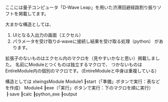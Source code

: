 ここには量子コンピュータ「D-Wave Leap」を用いた渋滞回避経路割り振りソフトを掲載してます。

大まかな構造としては、
  1. UIとなる入出力の画面（エクセル）
  2. パラメータを受け取りd-waveに接続し結果を受け取る処理（python）
があります。

拡張子のないものはエクセル内のマクロを（見やすいかなと思い）掲載しました。
名前にModuleとつくものは独立するマクロで、
つかないものはEntireModule内の個別のマクロです。（EntireModuleと中身は重複している）

構造としては
xlwingsModule
Module1
┠start（「準備」ボタンで実行：表などを作成）
Module4
┠exe（「実行」ボタンで実行：下のマクロを順に実行）
┠save
┠calc
┠python_exe
┠output
